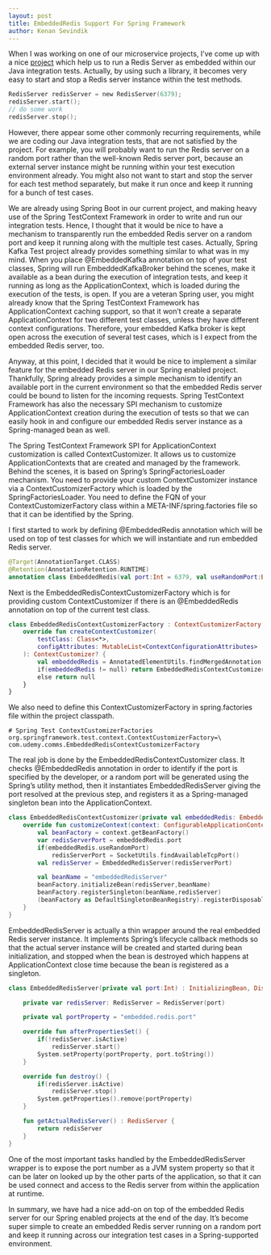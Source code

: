 ```yaml
---
layout: post
title: EmbeddedRedis Support For Spring Framework
author: Kenan Sevindik
---
```


When I was working on one of our microservice projects, I’ve come up with a nice [project](https://github.com/ozimov/embedded-redis) 
which help us to run a Redis Server as embedded within our Java integration tests. Actually, by using such a library, it 
becomes very easy to start and stop a Redis server instance within the test methods.

```kotlin
RedisServer redisServer = new RedisServer(6379);
redisServer.start();
// do some work
redisServer.stop();
```

However, there appear some other commonly recurring requirements, while we are coding our Java integration tests, that 
are not satisfied by the project. For example, you will probably want to run the Redis server on a random port rather 
than the well-known Redis server port, because an external server instance might be running within your test execution 
environment already. You might also not want to start and stop the server for each test method separately, but make it 
run once and keep it running for a bunch of test cases.

We are already using Spring Boot in our current project, and making heavy use of the Spring TestContext Framework in 
order to write and run our integration tests. Hence, I thought that it would be nice to have a mechanism to transparently 
run the embedded Redis server on a random port and keep it running along with the multiple test cases. Actually, Spring 
Kafka Test project already provides something similar to what was in my mind. When you place @EmbeddedKafka annotation 
on top of your test classes, Spring will run EmbeddedKafkaBroker behind the scenes, make it available as a bean during 
the execution of integration tests, and keep it running as long as the ApplicationContext, which is loaded during the 
execution of the tests, is open. If you are a veteran Spring user, you might already know that the Spring TestContext 
Framework has ApplicationContext caching support, so that it won’t create a separate ApplicationContext for two different 
test classes, unless they have different context configurations. Therefore, your embedded Kafka broker is kept open across 
the execution of several test cases, which is I expect from the embedded Redis server, too.

Anyway, at this point, I decided that it would be nice to implement a similar feature for the embedded Redis server in 
our Spring enabled project. Thankfully, Spring already provides a simple mechanism to identify an available port in the 
current environment so that the embedded Redis server could be bound to listen for the incoming requests. Spring TestContext 
Framework has also the necessary SPI mechanism to customize ApplicationContext creation during the execution of tests so 
that we can easily hook in and configure our embedded Redis server instance as a Spring-managed bean as well.

The Spring TestContext Framework SPI for ApplicationContext customization is called ContextCustomizer. It allows us to 
customize ApplicationContexts that are created and managed by the framework. Behind the scenes, it is based on Spring’s 
SpringFactoriesLoader mechanism. You need to provide your custom ContextCustomizer instance via a ContextCustomizerFactory 
which is loaded by the SpringFactoriesLoader. You need to define the FQN of your ContextCustomizerFactory class within a 
META-INF/spring.factories file so that it can be identified by the Spring.

I first started to work by defining @EmbeddedRedis annotation which will be used on top of test classes for which we will 
instantiate and run embedded Redis server.

```kotlin
@Target(AnnotationTarget.CLASS)
@Retention(AnnotationRetention.RUNTIME)
annotation class EmbeddedRedis(val port:Int = 6379, val useRandomPort:Boolean=true)
```

Next is the EmbeddedRedisContextCustomizerFactory which is for providing custom ContextCustomizer if there is an 
@EmbeddedRedis annotation on top of the current test class.

```kotlin
class EmbeddedRedisContextCustomizerFactory : ContextCustomizerFactory {
    override fun createContextCustomizer(
        testClass: Class<*>,
        configAttributes: MutableList<ContextConfigurationAttributes>
    ): ContextCustomizer? {
        val embeddedRedis = AnnotatedElementUtils.findMergedAnnotation(testClass,EmbeddedRedis::class.java)
        if(embeddedRedis != null) return EmbeddedRedisContextCustomizer(embeddedRedis)
        else return null
    }
}
```

We also need to define this ContextCustomizerFactory in spring.factories file within the project classpath.

```properties
# Spring Test ContextCustomizerFactories
org.springframework.test.context.ContextCustomizerFactory=\
com.udemy.comms.EmbeddedRedisContextCustomizerFactory
```

The real job is done by the EmbeddedRedisContextCustomizer class. It checks @EmbeddedRedis annotation in order to identify 
if the port is specified by the developer, or a random port will be generated using the Spring’s utility method, then it 
instantiates EmbeddedRedisServer giving the port resolved at the previous step, and registers it as a Spring-managed 
singleton bean into the ApplicationContext.

```kotlin
class EmbeddedRedisContextCustomizer(private val embeddedRedis: EmbeddedRedis) : ContextCustomizer {
    override fun customizeContext(context: ConfigurableApplicationContext, mergedConfig: MergedContextConfiguration) {
        val beanFactory = context.getBeanFactory()
        var redisServerPort = embeddedRedis.port
        if(embeddedRedis.useRandomPort)
            redisServerPort = SocketUtils.findAvailableTcpPort()
        val redisServer = EmbeddedRedisServer(redisServerPort)

        val beanName = "embeddedRedisServer"
        beanFactory.initializeBean(redisServer,beanName)
        beanFactory.registerSingleton(beanName,redisServer)
        (beanFactory as DefaultSingletonBeanRegistry).registerDisposableBean(beanName,redisServer)
    }
}
```

EmbeddedRedisServer is actually a thin wrapper around the real embedded Redis server instance. It implements Spring’s 
lifecycle callback methods so that the actual server instance will be created and started during bean initialization, 
and stopped when the bean is destroyed which happens at ApplicationContext close time because the bean is registered as 
a singleton.

```kotlin
class EmbeddedRedisServer(private val port:Int) : InitializingBean, DisposableBean {

    private var redisServer: RedisServer = RedisServer(port)

    private val portProperty = "embedded.redis.port"

    override fun afterPropertiesSet() {
        if(!redisServer.isActive)
            redisServer.start()
        System.setProperty(portProperty, port.toString())
    }

    override fun destroy() {
        if(redisServer.isActive)
            redisServer.stop()
        System.getProperties().remove(portProperty)
    }

    fun getActualRedisServer() : RedisServer {
        return redisServer
    }
}
```

One of the most important tasks handled by the EmbeddedRedisServer wrapper is to expose the port number as a JVM system 
property so that it can be later on looked up by the other parts of the application, so that it can be used connect and
access to the Redis server from within the application at runtime.

In summary, we have had a nice add-on on top of the embedded Redis server for our Spring enabled projects at the end of 
the day. It’s become super simple to create an embedded Redis server running on a random port and keep it running across 
our integration test cases in a Spring-supported environment.
